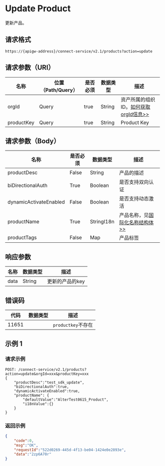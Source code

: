 # Update Product

更新产品。

## 请求格式

```
https://{apigw-address}/connect-service/v2.1/products?action=update
```

## 请求参数（URI）

| 名称          | 位置（Path/Query） | 是否必须 | 数据类型 | 描述      |
|---------------|------------------|----------|-----------|--------------|
| orgId         | Query            | true     | String    | 资产所属的组织ID。[如何获取orgId信息>>](/docs/api/zh_CN/2.0.9/api_faqs#id-orgid-orgid)                |
| productKey         | Query            | true     | String    | Product Key |


## 请求参数（Body）

| 名称         | 是否必须 | 数据类型 | 描述      |
|-------------------|----------|-----------|--------------|
| productDesc       | False     | String       | 产品的描述                                                         |
| biDirectionalAuth | True      | Boolean      | 是否支持双向认证                                                   |
| dynamicActivateEnabled           | False      | Boolean      | 是否支持动态激活|
| productName       | True      | StringI18n | 产品名称，见[国际化名称结构体>>](/docs/api/zh_CN/2.0.9/api_faqs.html#id3)                                                           |
|productTags|False|Map|产品标签|



## 响应参数

| 名称| 数据类型 | 描述         |
|-------------|---------------|------------|
| data | String                           | 更新的产品的key               |


## 错误码

| 代码| 数据类型 | 描述         |
|-------------|--------------|-------------|
| 11651 |                       | `productkey`不存在              |

## 示例 1

### 请求示例

```
POST: /connect-service/v2.1/products?action=update&orgId=xxx&productKey=xxx
{
	"productDesc":"test_sdk_update",
	"biDirectionalAuth":true,
	"dynamicActivateEnabled":true,
	"productName": {
		"defaultValue":"AlterTest0615_Product",
		"i18nValue":{}
	}
}
```

### 返回示例

```json
{
	"code":0,
	"msg":"OK",
	"requestId":"522d0269-445d-4f13-be04-1424e0e2893e",
	"data":"2zp6A70r"
}
```

